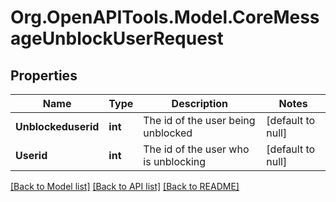 # Org.OpenAPITools.Model.CoreMessageUnblockUserRequest

## Properties

Name | Type | Description | Notes
------------ | ------------- | ------------- | -------------
**Unblockeduserid** | **int** | The id of the user being unblocked | [default to null]
**Userid** | **int** | The id of the user who is unblocking | [default to null]

[[Back to Model list]](../README.md#documentation-for-models) [[Back to API list]](../README.md#documentation-for-api-endpoints) [[Back to README]](../README.md)

